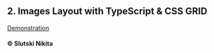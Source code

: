 ##  2. Images Layout with TypeScript & CSS GRID 
[Demonstration](https://user-of-github.github.io/evo-ts-bootcamp/homeworks/02-calendar-and-images/images-layout/)  


#### © Slutski Nikita
